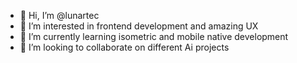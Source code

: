 - 👋 Hi, I’m @lunartec
- 👀 I’m interested in frontend development and amazing UX
- 🌱 I’m currently learning isometric and mobile native development
- 💞️ I’m looking to collaborate on different Ai projects

<!---
lunartec/lunartec is a ✨ special ✨ repository because its `README.md` (this file) appears on your GitHub profile.
You can click the Preview link to take a look at your changes.
--->
